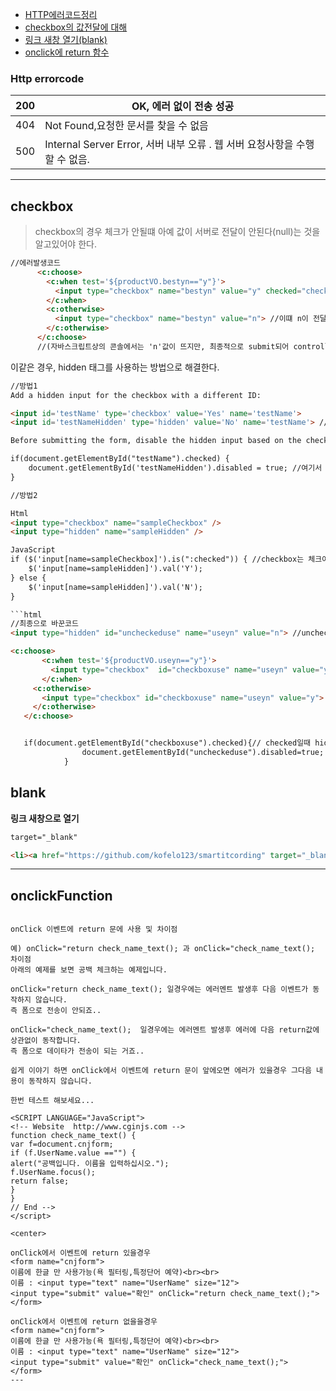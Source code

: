 - [HTTP에러코드정리](#http-errorcode)
- [checkbox의 값전달에 대해](#checkbox)
- [링크 새창 열기(blank)](#blank)
- [onclick에 return 함수](#onclickfunction)
### Http errorcode

| 200 | OK, 에러 없이 전송 성공                                                    |
|-----|----------------------------------------------------------------------------|
| 404 | Not Found,요청한 문서를 찾을 수 없음                                       |
| 500 | Internal Server Error, 서버 내부 오류 . 웹 서버 요청사항을 수행할 수 없음. |


---

## checkbox

>checkbox의 경우 체크가 안될떄 아예 값이 서버로 전달이 안된다(null)는 것을 알고있어야 한다.

```html
//에러발생코드
      <c:choose>
        <c:when test='${productVO.bestyn=="y"}'>
          <input type="checkbox" name="bestyn" value="y" checked="checked"> //체크일때는 정상적으로 값전달
        </c:when>
        <c:otherwise>
          <input type="checkbox" name="bestyn" value="n"> //이떄 n이 전달되는게 아니라 값이 아예 전달이 안되서 null 이 되어 에러발생 가능성이 생긴다.
        </c:otherwise>
      </c:choose>
      //(자바스크립트상의 콘솔에서는 'n'값이 뜨지만, 최종적으로 submit되어 controller에 전달이 안된다.)
```

이같은 경우, hidden 태그를 사용하는 방법으로 해결한다.


```html
//방법1
Add a hidden input for the checkbox with a different ID:

<input id='testName' type='checkbox' value='Yes' name='testName'>
<input id='testNameHidden' type='hidden' value='No' name='testName'> //이름은 같지만 id가 다른 hidden태그를 둔다.

Before submitting the form, disable the hidden input based on the checked condition:

if(document.getElementById("testName").checked) {
    document.getElementById('testNameHidden').disabled = true; //여기서 disabled는 태그를 사용못하게 하는역할.(boolean타입)
}

//방법2

Html
<input type="checkbox" name="sampleCheckbox" />
<input type="hidden" name="sampleHidden" />

JavaScript
if ($('input[name=sampleCheckbox]').is(":checked")) { //checkbox는 체크여부를 위함이고, 값은 hidden으로만 사용하는 방법이다.
    $('input[name=sampleHidden]').val('Y');
} else {
    $('input[name=sampleHidden]').val('N');
}

```html
//최종으로 바꾼코드
<input type="hidden" id="uncheckeduse" name="useyn" value="n"> //unchecked일때 사용될값

<c:choose>
       <c:when test='${productVO.useyn=="y"}'>
         <input type="checkbox"  id="checkboxuse" name="useyn" value="y" checked="checked">
       </c:when>
     <c:otherwise>
       <input type="checkbox" id="checkboxuse" name="useyn" value="y">
     </c:otherwise>
   </c:choose>


   if(document.getElementById("checkboxuse").checked){// checked일때 hidden을 사용못하게함.
   				document.getElementById("uncheckeduse").disabled=true;
   			}
```



## blank
**링크 새창으로 열기**

```html
target="_blank"

<li><a href="https://github.com/kofelo123/smartitcording" target="_blank"><i class="fa fa-github "></i> <span>깃허브</span></a></li>
```
---

## onclickFunction

```

onClick 이벤트에 return 문에 사용 및 차이점

예) onClick="return check_name_text(); 과 onClick="check_name_text(); 차이점
아래의 예제를 보면 공백 체크하는 예제입니다.

onClick="return check_name_text(); 일경우에는 에러멘트 발생후 다음 이벤트가 동작하지 않습니다.
즉 폼으로 전송이 안되죠..

onClick="check_name_text();  일경우에는 에러멘트 발생후 에러에 다음 return값에 상관없이 동작합니다.
즉 폼으로 데이타가 전송이 되는 거죠..

쉽게 이야기 하면 onClick에서 이벤트에 return 문이 앞에오면 에러가 있을경우 그다음 내용이 동작하지 않습니다.

한번 테스트 해보세요...

<SCRIPT LANGUAGE="JavaScript">
<!-- Website  http://www.cginjs.com -->
function check_name_text() {
var f=document.cnjform;
if (f.UserName.value =="") {
alert("공백입니다. 이름을 입력하십시오.");
f.UserName.focus();
return false;
}
}
// End -->
</script>

<center>

onClick에서 이벤트에 return 있을경우
<form name="cnjform">
이름에 한글 만 사용가능(욕 필터링,특정단어 예약)<br><br>
이름 : <input type="text" name="UserName" size="12">
<input type="submit" value="확인" onClick="return check_name_text();">
</form>

onClick에서 이벤트에 return 없을을경우
<form name="cnjform">
이름에 한글 만 사용가능(욕 필터링,특정단어 예약)<br><br>
이름 : <input type="text" name="UserName" size="12">
<input type="submit" value="확인" onClick="check_name_text();"> 
</form>
---



```
